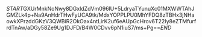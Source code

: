 $START$GXUrMnkNoNwy8DGxldZdVm096lU+5LdryaTYunuXc01MXWWTAhJGMZLk4p+Na9AnHdrTHwFyUCA9tk/MdxYOPPLPU0MhYFDQ8zTBHx3jNHaowkXPrzddGKzV3QWBiR2OkOax4ntLirK2uf6eAUpGcHrov6T22Iy8eZTMfurfrdTnAw/aDGy58Ze9Ug1DJFD/B4W0CDvv6pN1iuS7/ms+Pg==$END$